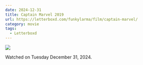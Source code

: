 ```yaml
---
date: 2024-12-31
title: Captain Marvel 2019
url: https://letterboxd.com/funkylarma/film/captain-marvel/
category: movie
tags:
  - Letterboxd
---
```


![](https://a.ltrbxd.com/resized/film-poster/2/2/6/7/5/0/226750-captain-marvel-0-600-0-900-crop.jpg?v=4be3c0c011)

Watched on Tuesday December 31, 2024.
